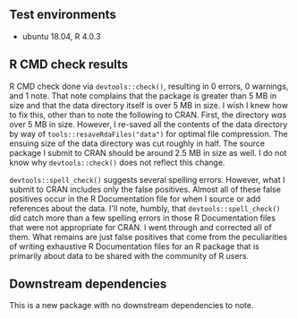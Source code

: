 ## Test environments

* ubuntu 18.04, R 4.0.3

## R CMD check results

R CMD check done via `devtools::check()`, resulting in 0 errors, 0 warnings, and 1 note. That note complains that the package is greater than 5 MB in size and that the data directory itself is over 5 MB in size. I wish I knew how to fix this, other than to note the following to CRAN. First, the directory *was* over 5 MB in size. However, I re-saved all the contents of the data directory by way of `tools::resaveRdaFiles("data")` for optimal file compression. The ensuing size of the data directory was cut roughly in half. The source package I submit to CRAN should be around 2.5 MB in size as well. I do not know why `devtools::check()` does not reflect this change.

`devtools::spell_check()` suggests several spelling errors. However, what I submit to CRAN includes only the false positives. Almost all of these false positives occur in the R Documentation file for when I source or add references about the data. I'll note, humbly, that `devtools::spell_check()` did catch more than a few spelling errors in those R Documentation files that were not appropriate for CRAN. I went through and corrected all of them. What remains are just false positives that come from the peculiarities of writing exhaustive R Documentation files for an R package that is primarily about data to be shared with the community of R users.

## Downstream dependencies

This is a new package with no downstream dependencies to note.
